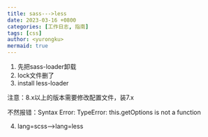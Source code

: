 ```yaml
---
title: sass--->less
date: 2023-03-16 +0800
categories: [工作日志, 指南]
tags: [css]
author: <yurongku>  
mermaid: true
---
```




1. 先把sass-loader卸载
2. lock文件删了
3. install less-loader

注意：8.x以上的版本需要修改配置文件，装7.x

不然报错：Syntax Error: TypeError: this.getOptions is not a function

4. lang=scss-->lang=less